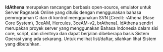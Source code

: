 **IdAthena** merupakan rancangan berbasis open-source, emulator untuk Server Ragnarok Online yang ditulis dengan menggunakan bahasa pemrograman C dan di kontrol menggunakan SVN [Credit: rAthena (Base Core System), 3ceAM, Hercules, 3ceAM-v2, brAthena]. IdAthena sendiri merupakan proyek server yang menggunakan Bahasa Indonesia dalam sisi core, script, dan clientnya dan dapat berjalan dibeberapa basis Sistem Operasi yang ada sekarang. Untuk melihat list/daftar, silahkan lihat Sistem yang dibutuhkan.